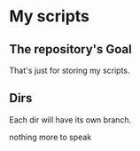 # My scripts
## The repository's Goal
That's just for storing my scripts.

## Dirs
Each dir will have its own branch.

nothing more to speak